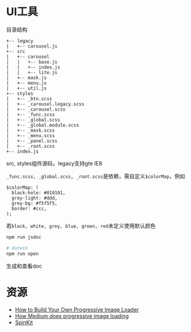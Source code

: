 # UI工具

目录结构

~~~
+-- legacy
|   +-- carousel.js
+-- src
|   +-- carousel
|   |   +-- base.js
|   |   +-- index.js
|   |   +-- lite.js
|   +-- mask.js
|   +-- menu.js
|   +-- util.js
+-- styles
|   +-- _btn.scss
|   +-- _carousel.legacy.scss
|   +-- _carousel.scss
|   +-- _func.scss
|   +-- _global.scss
|   +-- _global.module.scss
|   +-- _mask.scss
|   +-- _menu.scss
|   +-- _panel.scss
|   +-- _root.scss
+-- index.js
~~~

src, styles组件源码，legacy支持gte IE8

`_func.scss, _global.scss, _root.scss`是依赖，需自定义`$colorMap`，例如

~~~
$colorMap: (
  black-hole: #010101,
  grey-light: #ddd,
  grey-bg: #f5f5f5,
  border: #ccc,
);
~~~

若`black, white, grey, blue, green, red`未定义使用默认颜色

~~~bash
npm run jsdoc

# darwin
npm run open
~~~
生成和查看doc

# 资源
+ [How to Build Your Own Progressive Image Loader](https://www.sitepoint.com/how-to-build-your-own-progressive-image-loader/ "How to Build Your Own Progressive Image Loader")
+ [How Medium does progressive image loading](https://jmperezperez.com/medium-image-progressive-loading-placeholder/ "How Medium does progressive image loading")
+ [SpinKit](http://tobiasahlin.com/spinkit/ "SpinKit")
